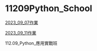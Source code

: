 # 11209Python_School

[2023_09_07作業](./2023_09_07_作業/README.md)

[2023_09_11作業](./2023_09_11_作業/HW.ipynb)

112.09_Python_應用實戰班

